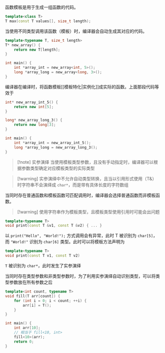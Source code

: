 函数模板是用于生成一组函数的代码。

```cpp
template<class T>
T max(const T values[], size_t length);
```

当使用不同类型调用该函数（模板）时，编译器会自动生成其对应的代码。

```cpp
template<typename T, size_t length>
T* new_array() {
    return new T[length];
}

int main() {
    int *array_int = new_array<int, 5>();
    long *array_long = new_array<long, 3>();
}
```

编译器在编译时，将函数模板[[模板特化|实例化]]成实际的函数。上面那段代码等效于

```cpp
int* new_array_int_5() {
    return new int[5];
}

long* new_array_long_3() {
    return new long[3];
}

int main() {
    int *array_int = new_array_int_5();
    long *array_long = new_array_long_3();
}
```

> [!note] 实参演绎
> 当使用模板类型参数，且没有手动指定时，编译器可以根据参数类型确定对应模板类型的实际类型

> [!warning] 实参演绎中不允许自动类型转换，且当以引用形式使用（T&）时字符串不会演绎成 `char*`，而是带有具体长度的字符数组

当同时存在普通函数和模板函数可匹配调用时，编译器会选择普通函数而非模板函数。

> [!warning] 使用字符串作为模板类型，且模板类型使用引用时可能会出问题

```cpp
template<typename T>
void print(const T &v1, const T &v2) { ... }
```

以 `print("Hello", "World!");` 方式调用会有异常，此时 T 被识别为 `char[5]`，而 `"World!"` 识别为 `char[6]` 类型。此时可以将模板方法声明为

```cpp
template<typename T>
void print(const T v1, const T v2)
```  

`T` 被识别为 `char*`，此时发生了实参演绎

当同时存在类型参数和非类型参数时，为了利用实参演绎自动识别类型，可以将类型参数放在所有参数之后

```cpp
template<int count, typename T>
void fill(T arr[count]) {
    for (int i = 0; i < count; ++i) {
        arr[i] = T();
    }
}

int main() {
    int arr[10];
    // 相当于 fill<10, int>
    fill<10>(arr);
    return 0;
}
```

